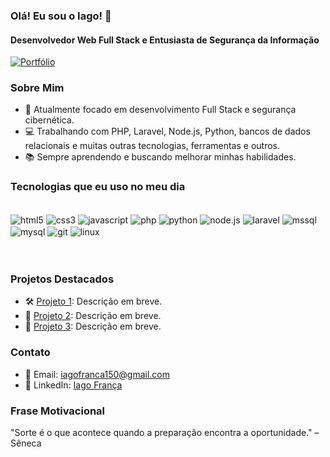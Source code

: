 ### Olá! Eu sou o Iago! 👋
#### Desenvolvedor Web Full Stack e Entusiasta de Segurança da Informação
[![Portfólio](https://img.shields.io/website-up-down-green-red/http/monip.org.svg)](https://iagofranca.com)
<br/>

### Sobre Mim
- 🚀 Atualmente focado em desenvolvimento Full Stack e segurança cibernética.
- 💻 Trabalhando com PHP, Laravel, Node.js, Python, bancos de dados relacionais e muitas outras tecnologias, ferramentas e outros.
- 📚 Sempre aprendendo e buscando melhorar minhas habilidades.
<!--
### Estatísticas do GitHub
![Iago GitHub stats](https://github-readme-stats.vercel.app/api?username=IagoFrancaZ&show_icons=true&theme=dracula&hide=contribs) <!-- Esconde contribuições -->

### Tecnologias que eu uso no meu dia
<div style="display: inline_block"><br/>
    <img align="center" alt="html5" src="https://img.shields.io/badge/HTML5-E34F26?style=for-the-badge&logo=html5&logoColor=white" />
    <img align="center" alt="css3" src="https://img.shields.io/badge/CSS3-1572B6?style=for-the-badge&logo=css3&logoColor=white" />
    <img align="center" alt="javascript" src="https://img.shields.io/badge/JavaScript-F7DF1E?style=for-the-badge&logo=javascript&logoColor=black" />
    <img align="center" alt="php" src="https://img.shields.io/badge/PHP-777BB4?style=for-the-badge&logo=php&logoColor=white" />
    <img align="center" alt="python" src="https://img.shields.io/badge/Python-14354C?style=for-the-badge&logo=python&logoColor=white" />
    <img align="center" alt="node.js" src="https://img.shields.io/badge/Node.js-43853D?style=for-the-badge&logo=node.js&logoColor=white" />
    <img align="center" alt="laravel" src="https://img.shields.io/badge/Laravel-FF2D20?style=for-the-badge&logo=laravel&logoColor=white" />
    <img align="center" alt="mssql" src="https://img.shields.io/badge/Microsoft_SQL_Server-CC2927?style=for-the-badge&logo=microsoft-sql-server&logoColor=white" />
    <img align="center" alt="mysql" src="https://img.shields.io/badge/MySQL-005C84?style=for-the-badge&logo=mysql&logoColor=white" />
    <img align="center" alt="git" src="https://img.shields.io/badge/Git-F05032?style=for-the-badge&logo=git&logoColor=white" />
    <img align="center" alt="linux" src="https://img.shields.io/badge/Linux-FCC624?style=for-the-badge&logo=linux&logoColor=black" />
</div>
<br/><br/>

### Projetos Destacados
- 🛠️ [Projeto 1](https://github.com/IagoFrancaZ/projeto1): Descrição em breve.
- 🔐 [Projeto 2](https://github.com/IagoFrancaZ/projeto2): Descrição em breve.
- 🚀 [Projeto 3](https://github.com/IagoFrancaZ/projeto3): Descrição em breve.

### Contato
- 📧 Email: [iagofranca150@gmail.com](mailto:iagofranca150@gmail.com)
- 💼 LinkedIn: [Iago França](https://linkedin.com/in/iagofranca)

### Frase Motivacional
"Sorte é o que acontece quando a preparação encontra a oportunidade." – Sêneca
